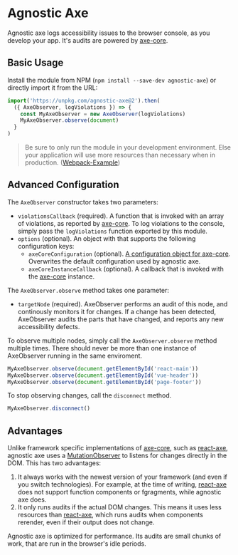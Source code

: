 # Agnostic Axe

Agnostic axe logs accessibility issues to the browser console, as you develop your app. It's audits are powered by [axe-core](https://github.com/dequelabs/axe-core).

## Basic Usage

Install the module from NPM (`npm install --save-dev agnostic-axe`) or directly import it from the URL:

```js
import('https://unpkg.com/agnostic-axe@2').then(
  ({ AxeObserver, logViolations }) => {
    const MyAxeObserver = new AxeObserver(logViolations)
    MyAxeObserver.observe(document)
  }
)
```

> Be sure to only run the module in your development environment. Else your application will use more resources than necessary when in production. ([Webpack-Example](WEBPACK_EXAMPLE.MD))

## Advanced Configuration

The `AxeObserver` constructor takes two parameters:

- `violationsCallback` (required). A function that is invoked with an array of violations, as reported by [axe-core](https://github.com/dequelabs/axe-core). To log violations to the console, simply pass the `logViolations` function exported by this module.
- `options` (optional). An object with that supports the following configuration keys:
  - `axeCoreConfiguration` (optional). [A configuration object for axe-core](https://github.com/dequelabs/axe-core/blob/master/doc/API.md#api-name-axeconfigure). Overwrites the default configuration used by agnostic axe.
  - `axeCoreInstanceCallback` (optional). A callback that is invoked with the [axe-core](https://github.com/dequelabs/axe-core) instance.

The `AxeObserver.observe` method takes one parameter:

- `targetNode` (required). AxeObserver performs an audit of this node, and continously monitors it for changes. If a change has been detected, AxeObserver audits the parts that have changed, and reports any new accessibility defects.

To observe multiple nodes, simply call the `AxeObserver.observe` method multiple times. There should never be more than one instance of AxeObserver running in the same enviroment.

```js
MyAxeObserver.observe(document.getElementById('react-main'))
MyAxeObserver.observe(document.getElementById('vue-header'))
MyAxeObserver.observe(document.getElementById('page-footer'))
```

To stop observing changes, call the `disconnect` method.

```js
MyAxeObserver.disconnect()
```

## Advantages

Unlike framework specific implementations of [axe-core](https://github.com/dequelabs/axe-core), such as [react-axe](https://github.com/dequelabs/react-axe), agnostic axe uses a [MutationObserver](https://developer.mozilla.org/en-US/docs/Web/API/MutationObserver) to listens for changes directly in the DOM. This has two advantages:

1. It always works with the newest version of your framework (and even if you switch technologies). For example, at the time of writing, [react-axe](https://github.com/dequelabs/react-axe) does not support function components or fgragments, while agnostic axe does.
2. It only runs audits if the actual DOM changes. This means it uses less resources than [react-axe](https://github.com/dequelabs/react-axe), which runs audits when components rerender, even if their output does not change.

Agnostic axe is optimized for performance. Its audits are small chunks of work, that are run in the browser's idle periods.
